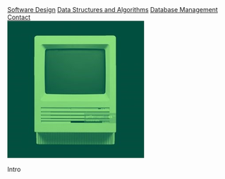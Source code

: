 <body>

<div class="topnav">
  <a class="underline" href="#">Software Design</a>
  <a class="underline" href="#">Data Structures and Algorithms</a>
  <a class="underline" href="#">Database Management</a>
  <a class="box" href="#">Contact</a>
</div>

<div class="main">
  <div class="banner">
	<img src="./assets/images/greenPC.jpg" class="stretch" alt=""/>
	<p class="bannerMessage">Intro</p>
  </div>
  

</div>




</body>
